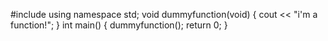 #include <iostream>
using namespace std;
void dummyfunction(void)
{
	cout << "i'm a function!";
}
int main()
{
	dummyfunction();
	return 0;
}
